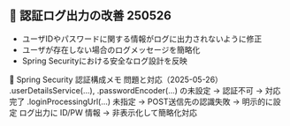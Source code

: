 ## 🔐 認証ログ出力の改善 250526
- ユーザIDやパスワードに関する情報がログに出力されないように修正
- ユーザが存在しない場合のログメッセージを簡略化
- Spring Securityにおける安全なログ設計を反映

🔐 Spring Security 認証構成メモ
問題と対応（2025-05-26）
.userDetailsService(...), .passwordEncoder(...) の未設定 → 認証不可 → 対応完了
.loginProcessingUrl(...) 未指定 → POST送信先の認識失敗 → 明示的に設定
 ログ出力に ID/PW 情報 → 非表示化して簡略化対応